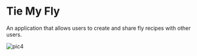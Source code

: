 # Tie My Fly

An application that allows users to create and share fly recipes with other users.

![pic4](https://user-images.githubusercontent.com/98661499/190002690-d48d214e-5ee1-48a3-9a70-5c06b01b1db3.PNG)



